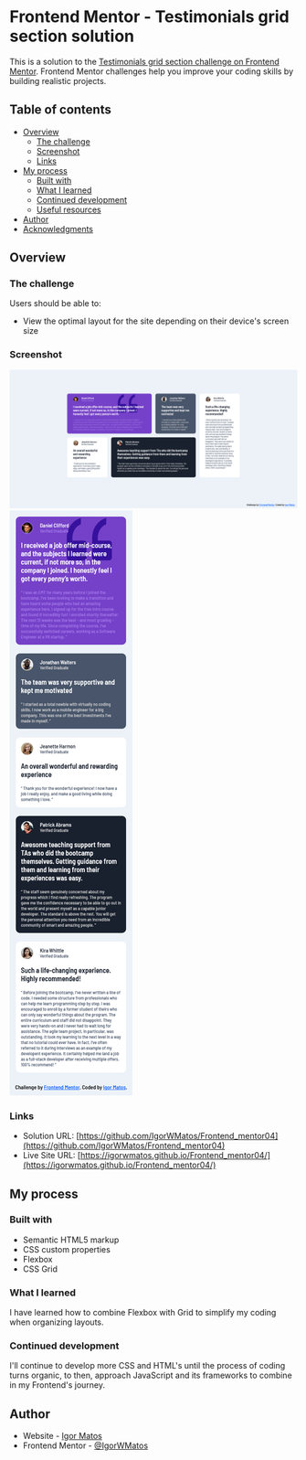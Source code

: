 # Frontend Mentor - Testimonials grid section solution

This is a solution to the [Testimonials grid section challenge on Frontend Mentor](https://www.frontendmentor.io/challenges/testimonials-grid-section-Nnw6J7Un7). Frontend Mentor challenges help you improve your coding skills by building realistic projects. 

## Table of contents

- [Overview](#overview)
  - [The challenge](#the-challenge)
  - [Screenshot](#screenshot)
  - [Links](#links)
- [My process](#my-process)
  - [Built with](#built-with)
  - [What I learned](#what-i-learned)
  - [Continued development](#continued-development)
  - [Useful resources](#useful-resources)
- [Author](#author)
- [Acknowledgments](#acknowledgments)

## Overview

### The challenge

Users should be able to:

- View the optimal layout for the site depending on their device's screen size

### Screenshot

![Desktop](./images/screenshot_desktop.png)
![Mobile](./images/screenshot_mobile.png)

### Links

- Solution URL: [https://github.com/IgorWMatos/Frontend_mentor04](https://github.com/IgorWMatos/Frontend_mentor04)
- Live Site URL: [https://igorwmatos.github.io/Frontend_mentor04/](https://igorwmatos.github.io/Frontend_mentor04/)

## My process

### Built with

- Semantic HTML5 markup
- CSS custom properties
- Flexbox
- CSS Grid

### What I learned

I have learned how to combine Flexbox with Grid to simplify my coding when organizing layouts.

### Continued development

I'll continue to develop more CSS and HTML's until the process of coding turns organic, to then, approach JavaScript and its frameworks to combine in my Frontend's journey.

## Author

- Website - [Igor Matos](https://github.com/IgorWMatos)
- Frontend Mentor - [@IgorWMatos](https://www.frontendmentor.io/profile/IgorWMatos)